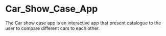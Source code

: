 # Car_Show_Case_App
The Car show case app is an interactive app that present catalogue to the user to compare different cars to each other.
